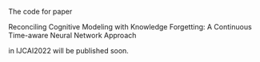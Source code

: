 The code for paper

Reconciling Cognitive Modeling with Knowledge Forgetting: A Continuous Time-aware Neural Network Approach

in IJCAI2022 will be published soon.
